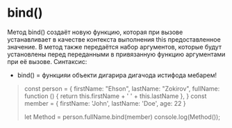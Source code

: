 # bind()
Метод bind() создаёт новую функцию, которая при вызове устанавливает в качестве контекста выполнения this предоставленное значение. В метод также передаётся набор аргументов, которые будут установлены перед переданными в привязанную функцию аргументами при её вызове.
 Cинтаксис:

- bind() = функцияи объекти дигарира дигачода истифода мебарем!
> const person = {
>     firstName: "Ehson",
>     lastName: "Zokirov",
>     fullName: function () {
>         return this.firstName + ' ' + this.lastName
>     },
> }
> const member = {
>     firstName: 'John',
>     lastName: 'Doe',
>     age: 22
> }
>
> let Method = person.fullName.bind(member)
> console.log(Method()); 
